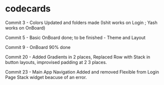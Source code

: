 # codecards

Commit 3 - Colors Updated and folders made (Ishit works on Login ; Yash works on OnBoard)

Commit 5 - Basic OnBoard done; to be finished - Theme and Layout

Commit 9 - OnBoard 90% done

Commit 20 - Added Gradients in 2 places, Replaced Row with Stack in button layouts, improvised padding at 2 3 places. 

Commit 23 - Main App Navigation Added and removed Flexible from Login Page Stack widget beacuse of an error.
